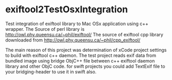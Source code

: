 # exiftool2TestOsxIntegration

Test integration of exiftool library to Mac OSx application using c++ wrapper.
The Source of perl library is http://owl.phy.queensu.ca/~phil/exiftool/
The source of exiftool cpp library downloaded from http://owl.phy.queensu.ca/~phil/cpp_exiftool/

The main reason of this project was determination of xCode project settings to build with exiftool c++ daemon.
The test project reads exif data from bundled image using bridge ObjC++ file between c++ exiftool daemon library and other ObjC code. for swift projects you could add TextExif file to your bridging-header to use it in swift also.
